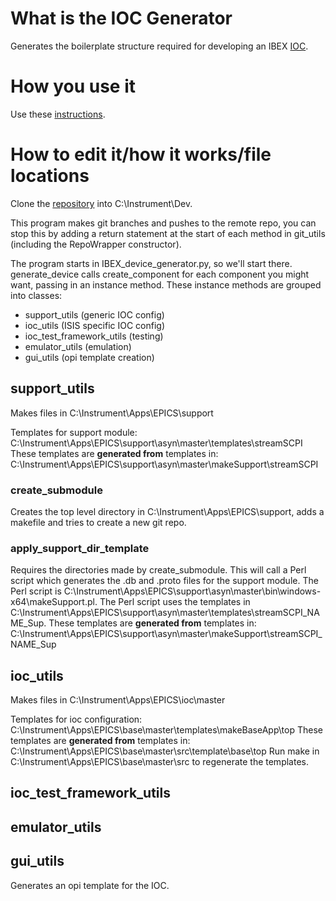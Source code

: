 # What is the IOC Generator

Generates the boilerplate structure required for developing an IBEX [IOC](https://github.com/ISISComputingGroup/ibex_developers_manual/wiki/IOCs).

# How you use it

Use these [instructions](https://github.com/ISISComputingGroup/IBEX_device_generator).

# How to edit it/how it works/file locations

Clone the [repository](https://github.com/ISISComputingGroup/IBEX_device_generator) into C:\Instrument\Dev.

This program makes git branches and pushes to the remote repo, you can stop this by adding a return statement at the start of each method in git_utils (including the RepoWrapper constructor).

The program starts in IBEX_device_generator.py, so we'll start there.
generate_device calls create_component for each component you might want, passing in an instance method.
These instance methods are grouped into classes:
 - support_utils (generic IOC config)
 - ioc_utils (ISIS specific IOC config)
 - ioc_test_framework_utils (testing)
 - emulator_utils (emulation)
 - gui_utils (opi template creation)

## support_utils

Makes files in C:\Instrument\Apps\EPICS\support

Templates for support module: C:\Instrument\Apps\EPICS\support\asyn\master\templates\streamSCPI
These templates are **generated from** templates in: C:\Instrument\Apps\EPICS\support\asyn\master\makeSupport\streamSCPI


### create_submodule

Creates the top level directory in C:\Instrument\Apps\EPICS\support\, adds a makefile and tries to create a new git repo.

### apply_support_dir_template

Requires the directories made by create_submodule.
This will call a Perl script which generates the .db and .proto files for the support module.
The Perl script is C:\Instrument\Apps\EPICS\support\asyn\master\bin\windows-x64\makeSupport.pl.
The Perl script uses the templates in C:\Instrument\Apps\EPICS\support\asyn\master\templates\streamSCPI\_NAME_Sup.
These templates are **generated from** templates in: C:\Instrument\Apps\EPICS\support\asyn\master\makeSupport\streamSCPI\_NAME_Sup


## ioc_utils

Makes files in C:\Instrument\Apps\EPICS\ioc\master

Templates for ioc configuration: C:\Instrument\Apps\EPICS\base\master\templates\makeBaseApp\top
These templates are **generated from** templates in: C:\Instrument\Apps\EPICS\base\master\src\template\base\top
Run make in C:\Instrument\Apps\EPICS\base\master\src to regenerate the templates.

## ioc_test_framework_utils


## emulator_utils



## gui_utils

Generates an opi template for the IOC.